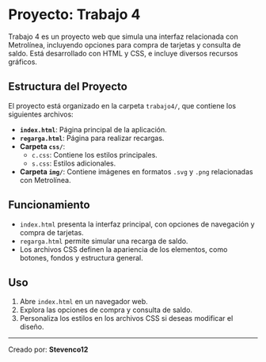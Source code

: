 # Proyecto: Trabajo 4

Trabajo 4 es un proyecto web que simula una interfaz relacionada con Metrolínea, incluyendo opciones para compra de tarjetas y consulta de saldo. Está desarrollado con HTML y CSS, e incluye diversos recursos gráficos.

## Estructura del Proyecto

El proyecto está organizado en la carpeta `trabajo4/`, que contiene los siguientes archivos:

- **`index.html`**: Página principal de la aplicación.
- **`regarga.html`**: Página para realizar recargas.
- **Carpeta `css/`**:
  - `c.css`: Contiene los estilos principales.
  - `s.css`: Estilos adicionales.
- **Carpeta `img/`**: Contiene imágenes en formatos `.svg` y `.png` relacionadas con Metrolínea.

## Funcionamiento

- `index.html` presenta la interfaz principal, con opciones de navegación y compra de tarjetas.
- `regarga.html` permite simular una recarga de saldo.
- Los archivos CSS definen la apariencia de los elementos, como botones, fondos y estructura general.

## Uso

1. Abre `index.html` en un navegador web.
2. Explora las opciones de compra y consulta de saldo.
3. Personaliza los estilos en los archivos CSS si deseas modificar el diseño.

---
Creado por: **Stevenco12**

